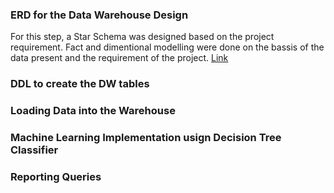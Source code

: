 ### ERD for the Data Warehouse Design

For this step, a Star Schema was designed based on the project requirement. Fact and dimentional modelling were done on the bassis of the data present and the requirement of the project. [Link](ERD_001204526_Group_11.pdf)

### DDL to create the DW tables

### Loading Data into the Warehouse

### Machine Learning Implementation usign Decision Tree Classifier

### Reporting Queries
